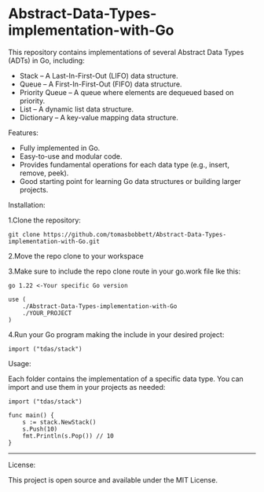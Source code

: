 # Abstract-Data-Types-implementation-with-Go
This repository contains implementations of several Abstract Data Types (ADTs) in Go, including:
<ul>
  <li>Stack – A Last-In-First-Out (LIFO) data structure.</li>
  <li>Queue – A First-In-First-Out (FIFO) data structure.</li>
  <li>Priority Queue – A queue where elements are dequeued based on priority.</li>
  <li>List – A dynamic list data structure.</li>
  <li>Dictionary – A key-value mapping data structure.</li>
</ul>
Features:
<ul>
  <li>Fully implemented in Go.</li>
  <li>Easy-to-use and modular code.</li>
  <li>Provides fundamental operations for each data type (e.g., insert, remove, peek).</li>
  <li>Good starting point for learning Go data structures or building larger projects.</li>
</ul>


Installation:

1.Clone the repository:

    git clone https://github.com/tomasbobbett/Abstract-Data-Types-implementation-with-Go.git
    
2.Move the repo clone to your workspace

3.Make sure to include the repo clone route in your go.work file lke this:

    go 1.22 <-Your specific Go version
    
    use (
	    ./Abstract-Data-Types-implementation-with-Go
	    ./YOUR_PROJECT
    )
    
4.Run your Go program making the include in your desired project:

    import ("tdas/stack")

Usage:

Each folder contains the implementation of a specific data type. You can import and use them in your projects as needed:

    import ("tdas/stack")
    
    func main() {
        s := stack.NewStack()
        s.Push(10)
        fmt.Println(s.Pop()) // 10
    }
------
License:

This project is open source and available under the MIT License.
